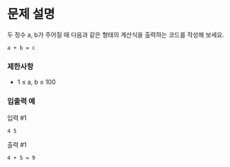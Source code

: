 # 문제 설명
두 정수 a, b가 주어질 때 다음과 같은 형태의 계산식을 출력하는 코드를 작성해 보세요.
```
a + b = c
```

### 제한사항
- 1 ≤ a, b ≤ 100

### 입출력 예
입력 #1
```
4 5
```
출력 #1
```
4 + 5 = 9
```
